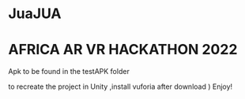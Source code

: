 # JuaJUA
# AFRICA AR VR HACKATHON 2022

Apk to be found in the testAPK folder 


to recreate the project in Unity ,install vuforia after download )
Enjoy!
